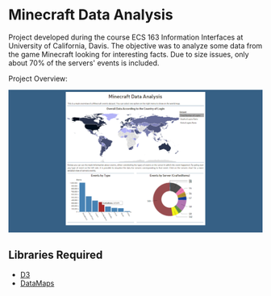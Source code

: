 # Minecraft Data Analysis
Project developed during the course ECS 163 Information Interfaces at University of California, Davis. The objective was to analyze some data from the game Minecraft looking for interesting facts. Due to size issues, only about 70% of the servers' events is included.

Project Overview:

![Demo](https://github.com/lucaspetry/MinecraftDataAnalysis/blob/master/cover.png)

## Libraries Required
- [D3](https://d3js.org/ "Data-Driven Documents")
- [DataMaps](http://datamaps.github.io/ "DataMaps")
